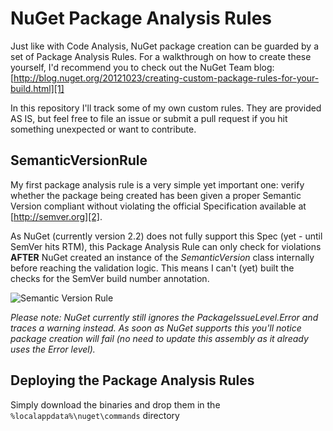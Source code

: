 NuGet Package Analysis Rules
============================

Just like with Code Analysis, NuGet package creation can be guarded by a set of Package Analysis Rules.
For a walkthrough on how to create these yourself, I'd recommend you to check out the NuGet Team blog: [http://blog.nuget.org/20121023/creating-custom-package-rules-for-your-build.html][1]

In this repository I'll track some of my own custom rules. They are provided AS IS, but feel free to file an issue or submit a pull request if you hit something unexpected or want to contribute.

SemanticVersionRule
-------------------

My first package analysis rule is a very simple yet important one: verify whether the package being created has been given a proper Semantic Version compliant without violating the official Specification available at [http://semver.org][2].

As NuGet (currently version 2.2) does not fully support this Spec (yet - until SemVer hits RTM), this Package Analysis Rule can only check for violations **AFTER** NuGet created an instance of the *SemanticVersion* class internally before reaching the validation logic. This means I can't (yet) built the checks for the SemVer build number annotation.

![Semantic Version Rule](https://github.com/xavierdecoster/NuGet.PackageAnalysis.SemVer/blob/master/Images/SemanticVersionRule.png)

*Please note: NuGet currently still ignores the PackageIssueLevel.Error and traces a warning instead. As soon as NuGet supports this you'll notice package creation will fail (no need to update this assembly as it already uses the Error level).*

Deploying the Package Analysis Rules
------------------------------------
Simply download the binaries and drop them in the `%localappdata%\nuget\commands` directory

[1]:http://blog.nuget.org/20121023/creating-custom-package-rules-for-your-build.html
[2]:http://semver.org
